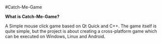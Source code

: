 #Catch-Me-Game

**What is Catch-Me-Game?**

A Simple mouse click game based on Qt Quick and C++. The game itself is quite simple, but the project is about creating a cross-platform game which can be executed on Windows, Linux and Android.

